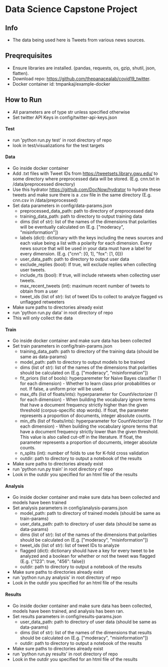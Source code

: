 # Data Science Capstone Project

## Info
* The data being used here is Tweets from various news sources.
## Preqrequisites
* Ensure libraries are installed. (pandas, requests, os, gzip, shutil, json, flatten).
* Download repo: https://github.com/thepanacealab/covid19_twitter.
* Docker container id: tmpankaj/example-docker
## How to Run
* All parameters are of type str unless specified otherwise
* Set twitter API Keys in config/twitter-api-keys.json
#### Test
* run 'python run.py test' in root directory of repo
* look in test/visualizations for the test targets
#### Data 
* Go inside docker container
* Add .txt files with Tweet IDs from https://tweetsets.library.gwu.edu/ to some directory where preprocessed data will be stored. (E.g. cnn.txt in /data/preprocessed directory)
* Use this hydrator https://github.com/DocNow/hydrator to hydrate these tweets and make sure there is a .csv file in the same directory (E.g. cnn.csv in /data/preprocessed)
* Set data parameters in config/data-params.json
   * preprocessed_data_path: path to directory of preprocessed data
   * training_data_path: path to directory to output training data
   * dims (list of str): list of the names of the dimensions that polarities will be eventually calculated on (E.g. ["moderacy", "misinformation"])
   * labels (dict): dictionary with the keys including the news sources and each value being a list with a polarity for each dimension. Every news source that will be used in your data must have a label for every dimension. (E.g. {"cnn": [0, 1], "fox": [1, 0]})
   * user_data_path: path to directory to output user data
   * exclude_replies (bool): If true, will exclude replies when collecting user tweets.
   * include_rts (bool): If true, will include retweets when collecting user tweets.
   * max_recent_tweets (int): maximum recent number of tweets to obtain from a user
   * tweet_ids (list of str): list of tweet IDs to collect to analyze flagged vs unflagged retweeters
* Make sure paths to directories already exist
* run 'python run.py data' in root directory of repo
* This will only collect the data
#### Train
* Go inside docker container and make sure data has been collected
* Set train parameters in config/train-params.json
   * training_data_path: path to directory of the training data (should be same as data-params)
   * model_path: path to directory to output models to be trained
   * dims (list of str): list of the names of the dimensions that polarities should be calculated on (E.g. ["moderacy", "misinformation"])
   * fit_priors (list of bools): hyperparemeter for Naive Bayes classifier (1 for each dimension) - Whether to learn class prior probabilities or not. If false, a uniform prior will be used.
   * max_dfs (list of floats/ints): hyperparameter for CountVectorizer (1 for each dimension) - When building the vocabulary ignore terms that have a document frequency strictly higher than the given threshold (corpus-specific stop words). If float, the parameter represents a proportion of documents, integer absolute counts.
   * min_dfs (list of floats/ints): hyperparameter for CountVectorizer (1 for each dimension) - When building the vocabulary ignore terms that have a document frequency strictly lower than the given threshold. This value is also called cut-off in the literature. If float, the parameter represents a proportion of documents, integer absolute counts. 
   * n_splits (int): number of folds to use for K-fold cross validation
   * outdir: path to directory to output a notebook of the results
* Make sure paths to directories already exist
* run 'python run.py train' in root directory of repo 
* Look in the outdir you specified for an html file of the results
#### Analysis
* Go inside docker container and make sure data has been collected and models have been trained
* Set analysis parameters in config/analysis-params.json
   * model_path: path to directory of trained models (should be same as train-params)
   * user_data_path: path to directory of user data (should be same as data-params)
   * dims (list of str): list of the names of the dimensions that polarities should be calculated on (E.g. ["moderacy", "misinformation"])
   * tweet_ids (list of str): list of tweet IDs to analyze
   * flagged (dict): dictionary should have a key for every tweet to be analyzed and a boolean for whether or not the tweet was flagged (E.g. {"123": true, "456": false})
   * outdir: path to directory to output a notebook of the results
* Make sure paths to directories already exist
* run 'python run.py analysis' in root directory of repo
* Look in the outdir you specified for an html file of the results
#### Results
* Go inside docker container and make sure data has been collected, models have been trained, and analysis has been ran.
* Set results parameters in config/results-params.json
   * user_data_path: path to directory of user data (should be same as data-params)
   * dims (list of str): list of the names of the dimensions that results should be calculated on (E.g. ["moderacy", "misinformation"])
   * outdir: path to directory to output a notebook of the results
* Make sure paths to directories already exist
* run 'python run.py results' in root directory of repo
* Look in the outdir you specified for an html file of the results
